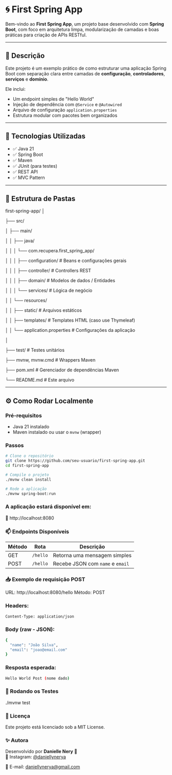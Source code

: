# 🌀 First Spring App

Bem-vindo ao **First Spring App**, um projeto base desenvolvido com **Spring Boot**, com foco em arquitetura limpa, modularização de camadas e boas práticas para criação de APIs RESTful.

---

## 📌 Descrição

Este projeto é um exemplo prático de como estruturar uma aplicação Spring Boot com separação clara entre camadas de **configuração**, **controladores**, **serviços** e **domínio**.

Ele inclui:
- Um endpoint simples de "Hello World"
- Injeção de dependência com `@Service` e `@Autowired`
- Arquivo de configuração `application.properties`
- Estrutura modular com pacotes bem organizados

---

## 🚀 Tecnologias Utilizadas

- ✅ Java 21
- ✅ Spring Boot
- ✅ Maven
- ✅ JUnit (para testes)
- ✅ REST API
- ✅ MVC Pattern

---

## 📂 Estrutura de Pastas

first-spring-app/
│

├── src/

│ ├── main/

│ │ ├── java/

│ │ │ └── com.recupera.first_spring_app/

│ │ │ ├── configuration/ # Beans e configurações gerais

│ │ │ ├── controller/ # Controllers REST

│ │ │ ├── domain/ # Modelos de dados / Entidades

│ │ │ └── services/ # Lógica de negócio

│ │ └── resources/

│ │ ├── static/ # Arquivos estáticos

│ │ ├── templates/ # Templates HTML (caso use Thymeleaf)

│ │ └── application.properties # Configurações da aplicação

│

├── test/ # Testes unitários

├── mvnw, mvnw.cmd # Wrappers Maven

├── pom.xml # Gerenciador de dependências Maven

└── README.md # Este arquivo

---

## ⚙️ Como Rodar Localmente

### Pré-requisitos
- Java 21 instalado
- Maven instalado ou usar o `mvnw` (wrapper)

### Passos

```bash
# Clone o repositório
git clone https://github.com/seu-usuario/first-spring-app.git
cd first-spring-app

# Compile o projeto
./mvnw clean install

# Rode a aplicação
./mvnw spring-boot:run
```
### A aplicação estará disponível em:
📍 http://localhost:8080

### 📫 Endpoints Disponíveis

| Método | Rota     | Descrição                        |
| ------ | -------- | -------------------------------- |
| GET    | `/hello` | Retorna uma mensagem simples     |
| POST   | `/hello` | Recebe JSON com `name` e `email` |


### 📥 Exemplo de requisição POST
URL: http://localhost:8080/hello
Método: POST

### Headers:
```bash
Content-Type: application/json
```

### Body (raw - JSON):
```bash
{
  "name": "João Silva",
  "email": "joao@email.com"
}
```

### Resposta esperada:
```bash
Hello World Post (nome dado)
```

### 🧪 Rodando os Testes

./mvnw test

### 📄 Licença
Este projeto está licenciado sob a MIT License.

### ✨ Autora
Desenvolvido por **Danielle Nery** 🚀  
📸 Instagram: [@daniellynerya]([https://instagram.com/daniellynerya](https://www.instagram.com/daniellynerya?igsh=MTN1aXdrdGwxOWwxbg==))

📧 E-mail: daniellynerya@gmail.com
